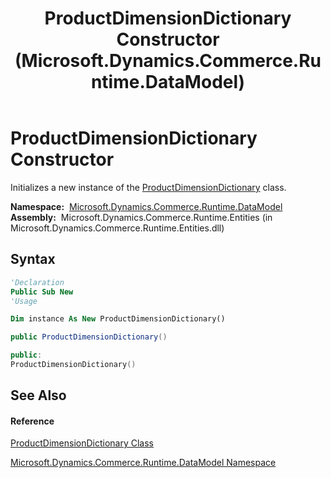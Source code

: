 ﻿---
title: ProductDimensionDictionary Constructor  (Microsoft.Dynamics.Commerce.Runtime.DataModel)
TOCTitle: ProductDimensionDictionary Constructor
ms:assetid: M:Microsoft.Dynamics.Commerce.Runtime.DataModel.ProductDimensionDictionary.#ctor
ms:mtpsurl: https://technet.microsoft.com/en-us/library/microsoft.dynamics.commerce.runtime.datamodel.productdimensiondictionary.productdimensiondictionary(v=AX.60)
ms:contentKeyID: 62213401
ms.date: 05/18/2015
mtps_version: v=AX.60
f1_keywords:
- Microsoft.Dynamics.Commerce.Runtime.DataModel.ProductDimensionDictionary.#ctor
dev_langs:
- CSharp
- C++
- VB
---

# ProductDimensionDictionary Constructor

Initializes a new instance of the [ProductDimensionDictionary](productdimensiondictionary-class-microsoft-dynamics-commerce-runtime-datamodel.md) class.

**Namespace:**  [Microsoft.Dynamics.Commerce.Runtime.DataModel](microsoft-dynamics-commerce-runtime-datamodel-namespace.md)  
**Assembly:**  Microsoft.Dynamics.Commerce.Runtime.Entities (in Microsoft.Dynamics.Commerce.Runtime.Entities.dll)

## Syntax

``` vb
'Declaration
Public Sub New
'Usage

Dim instance As New ProductDimensionDictionary()
```

``` csharp
public ProductDimensionDictionary()
```

``` c++
public:
ProductDimensionDictionary()
```

## See Also

#### Reference

[ProductDimensionDictionary Class](productdimensiondictionary-class-microsoft-dynamics-commerce-runtime-datamodel.md)

[Microsoft.Dynamics.Commerce.Runtime.DataModel Namespace](microsoft-dynamics-commerce-runtime-datamodel-namespace.md)

